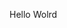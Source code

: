 Hello Wolrd




















































































































































































































































































































































































































































































































































































































































































































































































































































































































































































































































































































































































































































































































































































































































































































































































































































































































































































































































































































































































































































































































































































































































































































































































































































































































































































































































































































































































































































































































































































































































































































































































































































































































































































































































































































































































































































































































































































































































































































































































































































































































































































